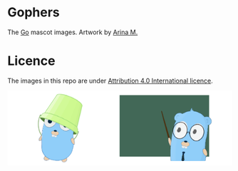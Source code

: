 # Gophers

The [Go](https://go.dev) mascot images. Artwork by [Arina M.](https://www.behance.net/mkrva)

# Licence

The images in this repo are under [Attribution 4.0 International licence](https://creativecommons.org/licenses/by/4.0/).

![teacher](./preview_collage.png)
